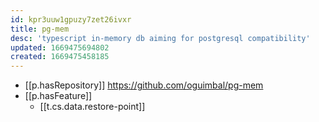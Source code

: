 ```yaml
---
id: kpr3uuw1gpuzy7zet26ivxr
title: pg-mem
desc: 'typescript in-memory db aiming for postgresql compatibility'
updated: 1669475694802
created: 1669475458185
---
```


- [[p.hasRepository]] https://github.com/oguimbal/pg-mem
- [[p.hasFeature]] 
  - [[t.cs.data.restore-point]]